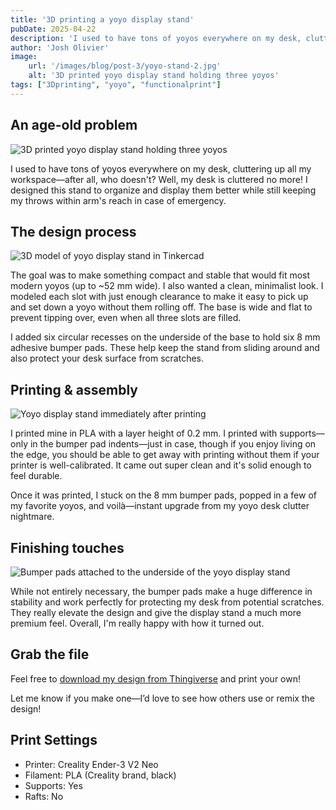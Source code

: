 ```yaml
---
title: '3D printing a yoyo display stand'
pubDate: 2025-04-22
description: 'I used to have tons of yoyos everywhere on my desk, cluttering up all my workspace. I designed this stand to organize and display them better.'
author: 'Josh Olivier'
image:
    url: '/images/blog/post-3/yoyo-stand-2.jpg'
    alt: '3D printed yoyo display stand holding three yoyos'
tags: ["3Dprinting", "yoyo", "functionalprint"]
---
```

## An age-old problem

<img src="/images/blog/post-3/yoyo-stand-1.jpg" alt="3D printed yoyo display stand holding three yoyos" class="blog-body-pic">

I used to have tons of yoyos everywhere on my desk, cluttering up all my workspace—after all, who doesn't? Well, my desk is cluttered no more! I designed this stand to organize and display them better while still keeping my throws within arm's reach in case of emergency.

## The design process
<img src="/images/blog/post-3/yoyo-stand-5.jpg" alt="3D model of yoyo display stand in Tinkercad" class="blog-body-pic">

The goal was to make something compact and stable that would fit most modern yoyos (up to ~52 mm wide). I also wanted a clean, minimalist look. I modeled each slot with just enough clearance to make it easy to pick up and set down a yoyo without them rolling off. The base is wide and flat to prevent tipping over, even when all three slots are filled.

I added six circular recesses on the underside of the base to hold six 8 mm adhesive bumper pads. These help keep the stand from sliding around and also protect your desk surface from scratches.

## Printing & assembly
<img src="/images/blog/post-3/yoyo-stand-3.jpg" alt="Yoyo display stand immediately after printing" class="blog-body-pic">

I printed mine in PLA with a layer height of 0.2 mm. I printed with supports—only in the bumper pad indents—just in case, though if you enjoy living on the edge, you should be able to get away with printing without them if your printer is well-calibrated. It came out super clean and it's solid enough to feel durable.

Once it was printed, I stuck on the 8 mm bumper pads, popped in a few of my favorite yoyos, and voilà—instant upgrade from my yoyo desk clutter nightmare.

## Finishing touches
<img src="/images/blog/post-3/yoyo-stand-4.jpg" alt="Bumper pads attached to the underside of the yoyo display stand" class="blog-body-pic">

While not entirely necessary, the bumper pads make a huge difference in stability and work perfectly for protecting my desk from potential scratches. They really elevate the design and give the display stand a much more premium feel. Overall, I'm really happy with how it turned out.

## Grab the file
Feel free to [download my design from Thingiverse](https://www.thingiverse.com/thing:6955401) and print your own! 

Let me know if you make one—I’d love to see how others use or remix the design!

## Print Settings
- Printer: Creality Ender-3 V2 Neo
- Filament: PLA (Creality brand, black)
- Supports: Yes
- Rafts: No